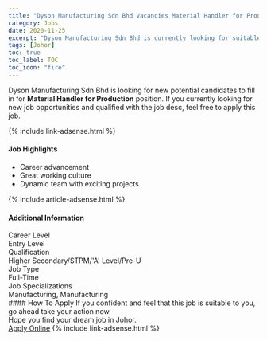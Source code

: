 ```yaml
---
title: "Dyson Manufacturing Sdn Bhd Vacancies Material Handler for Production" 
category: Jobs 
date: 2020-11-25 
excerpt: "Dyson Manufacturing Sdn Bhd is currently looking for suitable person to fill in the Material Handler for Production which positioned at Johor" 
tags: [Johor] 
toc: true 
toc_label: TOC 
toc_icon: "fire" 
--- 
```


<p>Dyson Manufacturing Sdn Bhd is looking for new potential candidates to fill in for <b>Material Handler for Production</b> position. If you currently looking for new job opportunities and qualified with the job desc, feel free to apply this job.
</p>{% include link-adsense.html %} 
<div><div><div><h4>Job Highlights</h4></div></div><div><ul><li><div><div><div><div></div></div></div><div><span>Career advancement</span></div></div></li><li><div><div><div><div></div></div></div><div><span>Great working culture</span></div></div></li><li><div><div><div><div></div></div></div><div><span>Dynamic team with exciting projects</span></div></div></li></ul></div></div> 
{% include article-adsense.html %} 
<div><div><div><h4>Additional Information</h4></div></div><div><div><div><div><div><div><div><div><span>Career Level</span></div></div><div><span>Entry Level</span></div></div></div></div><div><div><div><div><div><span>Qualification</span></div></div><div><span>Higher Secondary/STPM/'A' Level/Pre-U</span></div></div></div></div><div><div><div><div><div><span>Job Type</span></div></div><div><span>Full-Time</span></div></div></div></div><div><div><div><div><div><span>Job Specializations</span></div></div><div><span>Manufacturing, Manufacturing</span></div></div></div></div></div></div></div></div> 
#### How To Apply 
If you confident and feel that this job is suitable to you, go ahead take your action now. <br/> 
Hope you find your dream job in Johor. <br/> 
<a href="https://www.jobstreet.com.my/en/job/material-handler-for-production-4421358?jobId=jobstreet-my-job-4421358&sectionRank=11&token=0~99ba3915-bac1-4338-8bae-eb8bb5ccb7fe&fr=SRP%20View%20In%20New%20Ta" class="btn btn--info" target="_blank" rel="nofollow noopenner">Apply Online</a> 
{% include link-adsense.html %} 